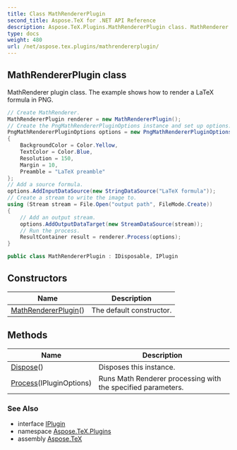 ```yaml
---
title: Class MathRendererPlugin
second_title: Aspose.TeX for .NET API Reference
description: Aspose.TeX.Plugins.MathRendererPlugin class. MathRenderer plugin class.  The example shows how to render a LaTeX formula in PNG
type: docs
weight: 480
url: /net/aspose.tex.plugins/mathrendererplugin/
---
```

## MathRendererPlugin class

MathRenderer plugin class.  The example shows how to render a LaTeX formula in PNG.

```csharp
// Create MathRenderer.
MathRendererPlugin renderer = new MathRendererPlugin();
// Create the PngMathRendererPluginOptions instance and set up options.
PngMathRendererPluginOptions options = new PngMathRendererPluginOptions()
{
    BackgroundColor = Color.Yellow,
    TextColor = Color.Blue,
    Resolution = 150,
    Margin = 10,
    Preamble = "LaTeX preamble"
};
// Add a source formula.
options.AddInputDataSource(new StringDataSource("LaTeX formula"));
// Create a stream to write the image to.
using (Stream stream = File.Open("output path", FileMode.Create))
{
    // Add an output stream.
    options.AddOutputDataTarget(new StreamDataSource(stream));
    // Run the process.
    ResultContainer result = renderer.Process(options);
}
```

```csharp
public class MathRendererPlugin : IDisposable, IPlugin
```

## Constructors

| Name | Description |
| --- | --- |
| [MathRendererPlugin](mathrendererplugin/)() | The default constructor. |

## Methods

| Name | Description |
| --- | --- |
| [Dispose](../../aspose.tex.plugins/mathrendererplugin/dispose/)() | Disposes this instance. |
| [Process](../../aspose.tex.plugins/mathrendererplugin/process/)(IPluginOptions) | Runs Math Renderer processing with the specified parameters. |

### See Also

* interface [IPlugin](../iplugin/)
* namespace [Aspose.TeX.Plugins](../../aspose.tex.plugins/)
* assembly [Aspose.TeX](../../)


